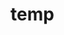 # temp



















































































































































































































































